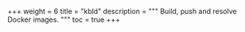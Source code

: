 +++
weight = 6
title = "kbld"
description = """
Build, push and resolve Docker images.
"""
toc = true
+++
